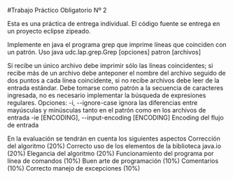 #Trabajo Práctico Obligatorio Nº 2

Esta es una práctica de entrega individual. El código fuente se entrega en un proyecto eclipse zipeado.

Implemente en java el programa grep que imprime líneas que coinciden con un patrón.
Uso
    java udc.lap.grep.Grep [opciones] patron [archivos]

Si recibe un único archivo debe imprimir sólo las líneas coincidentes; si recibe más de un archivo debe anteponer el nombre del archivo seguido de dos puntos a cada línea coincidente, si no recibe archivos debe leer de la entrada estándar.
Debe tomarse como patrón a la secuencia de caracteres ingresada, no es necesario implementar la búsqueda de expresiones regulares.
Opciones:
-i, --ignore-case
    ignora las diferencias entre mayúsculas y minúsculas tanto en el patrón como en los archivos de entrada
-ie [ENCODING], --input-encoding [ENCODING]
    Encoding del flujo de entrada

En la evaluación se tendrán en cuenta los siguientes aspectos
Corrección  del algoritmo (20%)
Correcto uso de los elementos de la biblioteca java.io (20%)
Elegancia del algoritmo (20%)
Funcionamiento del programa por línea de comandos (10%)
Buen arte de programación (10%)
Comentarios (10%)
Correcto manejo de excepciones (10%)
